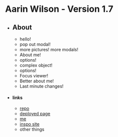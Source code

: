# Aarin Wilson - Version 1.7

* ## About
    - hello!
    - pop out modal!
    - more pictures! more modals!
    - About me!
    - options!
    - complex object!
    - options!
    - Focus viewer!
    - Better about me!
    - Last minute changes!

* #### links
    - [repo](https://github.com/ForestW70/arw)
    - [deployed page](https://forestw70.github.io/arw/)
    - [me](https://github.com/ForestW70)
    - [inspo site](https://davidshrigley.com/)
    - other things
